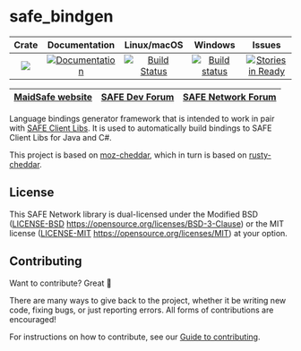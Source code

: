 # safe_bindgen

|Crate|Documentation|Linux/macOS|Windows|Issues|
|:---:|:-----------:|:--------:|:-----:|:----:|
|[![](http://meritbadge.herokuapp.com/safe_bindgen)](https://crates.io/crates/safe_bindgen)|[![Documentation](https://docs.rs/safe_bindgen/badge.svg)](https://docs.rs/safe_bindgen)|[![Build Status](https://travis-ci.com/maidsafe/safe_bindgen.svg?branch=master)](https://travis-ci.com/maidsafe/safe_bindgen)|[![Build status](https://ci.appveyor.com/api/projects/status/xaw7llq8lg8s2e53/branch/master?svg=true)](https://ci.appveyor.com/project/MaidSafe-QA/safe-bindgen/branch/master)|[![Stories in Ready](https://badge.waffle.io/maidsafe/safe_bindgen.png?label=ready&title=Ready)](https://waffle.io/maidsafe/safe_bindgen)|

| [MaidSafe website](https://maidsafe.net) | [SAFE Dev Forum](https://forum.safedev.org) | [SAFE Network Forum](https://safenetforum.org) |
|:----------------------------------------:|:-------------------------------------------:|:----------------------------------------------:|

Language bindings generator framework that is intended to work in pair with [SAFE Client Libs](https://github.com/maidsafe/safe_client_libs).
It is used to automatically build bindings to SAFE Client Libs for Java and C#.

This project is based on [moz-cheddar](https://github.com/mozilla/moz-cheddar), which in turn is based on [rusty-cheddar](https://github.com/Sean1708/rusty-cheddar).

## License

This SAFE Network library is dual-licensed under the Modified BSD ([LICENSE-BSD](LICENSE-BSD) https://opensource.org/licenses/BSD-3-Clause) or the MIT license ([LICENSE-MIT](LICENSE-MIT) https://opensource.org/licenses/MIT) at your option.

## Contributing

Want to contribute? Great :tada:

There are many ways to give back to the project, whether it be writing new code, fixing bugs, or just reporting errors. All forms of contributions are encouraged!

For instructions on how to contribute, see our [Guide to contributing](https://github.com/maidsafe/QA/blob/master/CONTRIBUTING.md).
